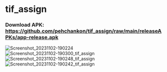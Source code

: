 # tif_assign

### Download APK: https://github.com/pehchankon/tif_assign/raw/main/releaseAPKs/app-release.apk
![Screenshot_20231102-190224](https://github.com/pehchankon/tif_assign/assets/72308558/2c2d8309-09f2-4165-9c4a-79e27626085b)
![Screenshot_20231102-190300_tif_assign](https://github.com/pehchankon/tif_assign/assets/72308558/96c66b2d-454f-41a1-b8f2-cc5c986e503f)
![Screenshot_20231102-190248_tif_assign](https://github.com/pehchankon/tif_assign/assets/72308558/c7be1a96-aa51-4235-bf99-8ec0d4428361)
![Screenshot_20231102-190242_tif_assign](https://github.com/pehchankon/tif_assign/assets/72308558/8f174c6b-ea7c-4aee-810b-7a1b67a31a85)
